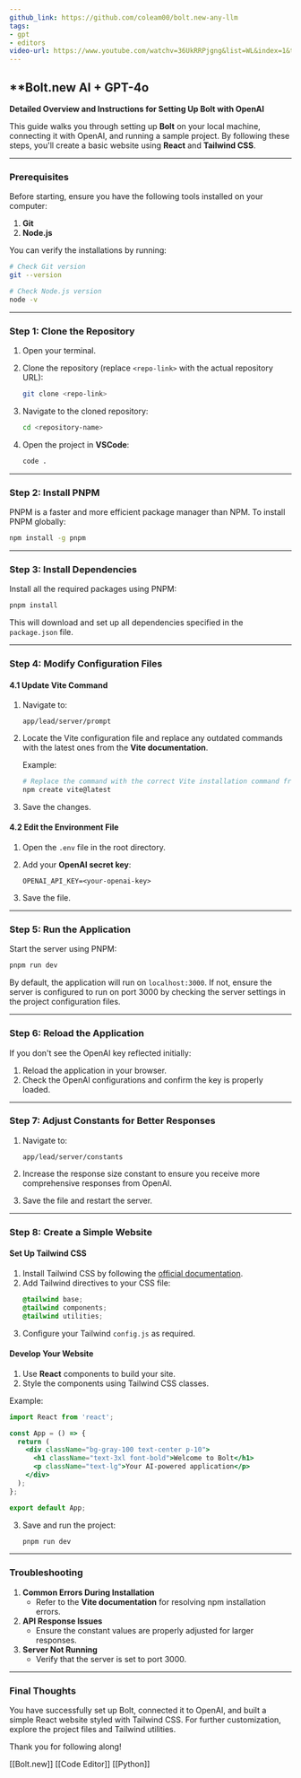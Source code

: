 ```yaml
---
github_link: https://github.com/coleam00/bolt.new-any-llm
tags:
- gpt
- editors
video-url: https://www.youtube.com/watchv=36UkRRPjgng&list=WL&index=1&t=15s
---
```


## **Bolt.new AI + GPT-4o

**Detailed Overview and Instructions for Setting Up Bolt with OpenAI**

This guide walks you through setting up **Bolt** on your local machine, connecting it with OpenAI, and running a sample project. By following these steps, you'll create a basic website using **React** and **Tailwind CSS**.

---

### Prerequisites

Before starting, ensure you have the following tools installed on your computer:

1. **Git**
2. **Node.js**

You can verify the installations by running:

```bash
# Check Git version
git --version

# Check Node.js version
node -v
```

---

### Step 1: Clone the Repository

1. Open your terminal.
2. Clone the repository (replace `<repo-link>` with the actual repository URL):

   ```bash
   git clone <repo-link>
   ```

3. Navigate to the cloned repository:

   ```bash
   cd <repository-name>
   ```

4. Open the project in **VSCode**:

   ```bash
   code .
   ```

---

### Step 2: Install PNPM

PNPM is a faster and more efficient package manager than NPM. To install PNPM globally:

```bash
npm install -g pnpm
```

---

### Step 3: Install Dependencies

Install all the required packages using PNPM:

```bash
pnpm install
```

This will download and set up all dependencies specified in the `package.json` file.

---

### Step 4: Modify Configuration Files

#### 4.1 Update Vite Command

1. Navigate to:
   ```
   app/lead/server/prompt
   ```

2. Locate the Vite configuration file and replace any outdated commands with the latest ones from the **Vite documentation**.

   Example:

   ```bash
   # Replace the command with the correct Vite installation command from the docs
   npm create vite@latest
   ```

3. Save the changes.

#### 4.2 Edit the Environment File

1. Open the `.env` file in the root directory.
2. Add your **OpenAI secret key**:

   ```
   OPENAI_API_KEY=<your-openai-key>
   ```

3. Save the file.

---

### Step 5: Run the Application

Start the server using PNPM:

```bash
pnpm run dev
```

By default, the application will run on `localhost:3000`. If not, ensure the server is configured to run on port 3000 by checking the server settings in the project configuration files.

---

### Step 6: Reload the Application

If you don't see the OpenAI key reflected initially:

1. Reload the application in your browser.
2. Check the OpenAI configurations and confirm the key is properly loaded.

---

### Step 7: Adjust Constants for Better Responses

1. Navigate to:
   ```
   app/lead/server/constants
   ```

2. Increase the response size constant to ensure you receive more comprehensive responses from OpenAI.
3. Save the file and restart the server.

---

### Step 8: Create a Simple Website

#### Set Up Tailwind CSS

1. Install Tailwind CSS by following the [official documentation](https://tailwindcss.com/docs/installation).
2. Add Tailwind directives to your CSS file:
   ```css
   @tailwind base;
   @tailwind components;
   @tailwind utilities;
   ```
3. Configure your Tailwind `config.js` as required.

#### Develop Your Website

1. Use **React** components to build your site.
2. Style the components using Tailwind CSS classes.

Example:

```jsx
import React from 'react';

const App = () => {
  return (
    <div className="bg-gray-100 text-center p-10">
      <h1 className="text-3xl font-bold">Welcome to Bolt</h1>
      <p className="text-lg">Your AI-powered application</p>
    </div>
  );
};

export default App;
```

3. Save and run the project:
   ```bash
   pnpm run dev
   ```

---

### Troubleshooting

1. **Common Errors During Installation**
   - Refer to the **Vite documentation** for resolving npm installation errors.
2. **API Response Issues**
   - Ensure the constant values are properly adjusted for larger responses.
3. **Server Not Running**
   - Verify that the server is set to port 3000.

---

### Final Thoughts

You have successfully set up Bolt, connected it to OpenAI, and built a simple React website styled with Tailwind CSS. For further customization, explore the project files and Tailwind utilities.

Thank you for following along!

[[Bolt.new]]    [[Code Editor]]  [[Python]]